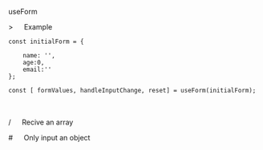 useForm

\>&nbsp;&emsp;    Example

```
const initialForm = {

    name: '', 
    age:0, 
    email:''
};

const [ formValues, handleInputChange, reset] = useForm(initialForm);
```
<br/>
<br/>
/&nbsp;&emsp;    Recive an array

\#&nbsp;&emsp;    Only input an object
